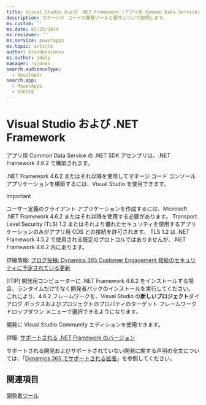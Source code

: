 ```yaml
---
title: Visual Studio および .NET Framework (アプリ用 Common Data Service) | Microsoft Docs
description: マネージド コードの開発ツールと要件について説明します。
ms.custom: ''
ms.date: 01/25/2019
ms.reviewer: ''
ms.service: powerapps
ms.topic: article
author: brandonsimons
ms.author: jdaly
manager: ryjones
search.audienceType:
  - developer
search.app:
  - PowerApps
  - D365CE
---
```

# <a name="visual-studio-and-the-net-framework"></a>Visual Studio および .NET Framework

アプリ用 Common Data Service の .NET SDK アセンブリは、.NET Framework 4.6.2 で構築されます。 

.NET Framework 4.6.2 またはそれ以降を使用してマネージ コード コンソール アプリケーションを構築するには、Visual Studio を使用できます。 

> [!IMPORTANT]
> ユーザー定義のクライアント アプリケーションを作成するには、Microsoft .NET Framework 4.6.2 またはそれ以降を使用する必要があります。
> Transport Level Security (TLS) 1.2 またはそれより優れたセキュリティを使用するアプリケーションのみがアプリ用 CDS との接続を許可されます。 TLS 1.2 は .NET Framework 4.5.2 で使用される既定のプロトコルではありませんが、.NET Framework 4.6.2 内にあります。 
> 
> 詳細情報: [ブログ投稿: Dynamics 365 Customer Engagement 接続のセキュリティに予定されている更新](https://blogs.msdn.microsoft.com/crm/2017/09/28/updates-coming-to-dynamics-365-customer-engagement-connection-security/)
> 
> [!TIP]
> 開発用コンピューターに .NET Framework 4.6.2 をインストールする場合、ランタイムだけでなく開発者パックのインストールを実行してください。 これにより、4.6.2 フレームワークを、Visual Studio の**新しいプロジェクト**ダイアログ ボックスおよびプロジェクトのプロパティのターゲット フレームワーク ドロップダウン メニューで選択できるようになります。  

開発に Visual Studio Community エディションを使用できます。 

[comment]: <> (However, use of extensions isn’t supported in the Express edition so you won’t be able to install useful extensions in that version of Visual Studio)

詳細: [サポートされる .NET Framework のバージョン](/dynamics365/customer-engagement/developer/supported-extensions#SupportNET)

サポートされる開発およびサポートされていない開発に関する声明の全文については、「[Dynamics 365 でサポートされる拡張](/dynamics365/customer-engagement/developer/supported-extensions#SupportNET)」を参照してください。

## <a name="see-also"></a>関連項目

 [開発者ツール](/dynamics365/customer-engagement/developer/developer-tools)